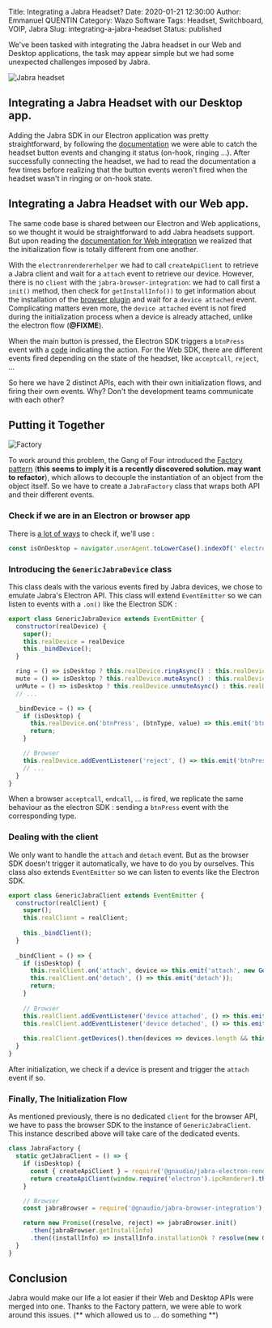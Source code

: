 Title: Integrating a Jabra Headset?
Date: 2020-01-21 12:30:00
Author: Emmanuel QUENTIN
Category: Wazo Software
Tags: Headset, Switchboard, VOIP, Jabra
Slug: integrating-a-jabra-headset
Status: published

We've been tasked with integrating the Jabra headset in our Web and Desktop applications, the task may appear simple but we had some unexpected challenges imposed by Jabra.

![Jabra headset](https://user-images.githubusercontent.com/2076632/71919321-659ba580-3152-11ea-8095-d27f22a6958b.jpg)

## Integrating a Jabra Headset with our Desktop app.

Adding the Jabra SDK in our Electron application was pretty straightforward, by following the [documentation](https://github.com/gnaudio/jabra-node-sdk/tree/master/electronrendererhelper) we were able to catch the headset button events and changing it status (on-hook, ringing ...).
After successfully connecting the headset, we had to read the documentation a few times before realizing that the button events weren't fired when the headset wasn't in ringing or on-hook state.

## Integrating a Jabra Headset with our Web app.

The same code base is shared between our Electron and Web applications, so we thought it would be straightforward to add Jabra headsets support. But upon reading the [documentation for Web integration](https://github.com/gnaudio/jabra-browser-integration) we realized that the initialization flow is totally different from one another.

With the `electronrendererhelper` we had to call `createApiClient` to retrieve a Jabra client and wait for a `attach` event to retrieve our device. However, there is no `client` with the `jabra-browser-integration`: we had to call first a `init()` method, then check for `getInstallInfo())` to get information about the installation of the [browser plugin](https://chrome.google.com/webstore/detail/jabra-browser-integration/okpeabepajdgiepelmhkfhkjlhhmofma) and wait for a `device attached` event. Complicating matters even more, the `device attached` event is not fired during the initialization process when a device is already attached, unlike the electron flow (**@FIXME**).

When the main button is pressed, the Electron SDK triggers a `btnPress` event with a [code](https://github.com/gnaudio/jabra-node-sdk/blob/6ed31e69ae2ad2358766e5a38b25afdfb79652ca/nodesdk/src/main/jabra-enums.ts#L68) indicating the action. For the Web SDK, there are different events fired depending on the state of the headset, like `acceptcall`, `reject`, ...

So here we have 2 distinct APIs, each with their own initialization flows, and firing their own events. Why? Don't the development teams communicate with each other?

## Putting it Together

![Factory](https://user-images.githubusercontent.com/2076632/71919409-9e3b7f00-3152-11ea-9153-a3af5e7beb0d.jpg)

To work around this problem, the Gang of Four introduced the [Factory pattern](https://en.wikipedia.org/wiki/Factory_method_pattern) (**this seems to imply it is a recently discovered solution. may want to refactor**), which allows to decouple the instantiation of an object from the object itself. So we have to create a `JabraFactory` class that wraps both API and their different events.

### Check if we are in an Electron or browser app

There is [a lot of ways](https://github.com/electron/electron/issues/2288) to check if, we'll use :

```js 
const isOnDesktop = navigator.userAgent.toLowerCase().indexOf(' electron/') > -1;
```

### Introducing the `GenericJabraDevice` class

This class deals with the various events fired by Jabra devices, we chose to emulate Jabra's Electron API. This class will extend `EventEmitter` so we can listen to events with a `.on()` like the Electron SDK :

```js
export class GenericJabraDevice extends EventEmitter {  
  constructor(realDevice) {    
    super();
    this.realDevice = realDevice
    this._bindDevice();
  }

  ring = () => isDesktop ? this.realDevice.ringAsync() : this.realDevice.ring();
  mute = () => isDesktop ? this.realDevice.muteAsync() : this.realDevice.mute();
  unMute = () => isDesktop ? this.realDevice.unmuteAsync() : this.realDevice.unmute();
  // ...

  _bindDevice = () => {    
    if (isDesktop) {      
      this.realDevice.on('btnPress', (btnType, value) => this.emit('btnPress', btnType, value));
      return;
    }

    // Browser    
    this.realDevice.addEventListener('reject', () => this.emit('btnPress', enumDeviceBtnType.RejectCall));
    // ...
  }
}
```

When a browser `acceptcall`, `endcall`, ... is fired, we replicate the same behaviour as the electron SDK : sending a `btnPress` event with the corresponding type.

### Dealing with the client

We only want to handle the `attach` and `detach` event. But as the browser SDK doesn't trigger it automatically, we have to do you by ourselves. This class also extends `EventEmitter` so we can listen to events like the Electron SDK.

```js
export class GenericJabraClient extends EventEmitter {  
  constructor(realClient) {    
    super();
    this.realClient = realClient;
  
    this._bindClient();
  }
    
  _bindClient = () => {    
    if (isDesktop) {      
      this.realClient.on('attach', device => this.emit('attach', new GenericJabraDevice(device)));
      this.realClient.on('detach', () => this.emit('detach'));
      return;
    }
  
    // Browser    
    this.realClient.addEventListener('device attached', () => this.emit('attach', new GenericJabraDevice(this.realClient)));
    this.realClient.addEventListener('device detached', () => this.emit('detach'));
  
    this.realClient.getDevices().then(devices => devices.length && this.emit('attach', new GenericJabraDevice(this.realClient)));
  }
}
```

After initialization, we check if a device is present and trigger the `attach` event if so.

### Finally, The Initialization Flow

As mentioned previously, there is no dedicated `client` for the browser API, we have to pass the browser SDK to the instance of `GenericJabraClient`. This instance described above will take care of the dedicated events.

```js
class JabraFactory {
  static getJabraClient = () => {
    if (isDesktop) {
      const { createApiClient } = require('@gnaudio/jabra-electron-renderer-helper');
      return createApiClient(window.require('electron').ipcRenderer).then(client => new GenericJabraClient(client));
    }

    // Browser
    const jabraBrowser = require('@gnaudio/jabra-browser-integration');

    return new Promise((resolve, reject) => jabraBrowser.init()
      .then(jabraBrowser.getInstallInfo)
      .then((installInfo) => installInfo.installationOk ? resolve(new GenericJabraClient(jabraBrowser)) : reject()));
  }
}
```

## Conclusion

Jabra would make our life a lot easier if their Web and Desktop APIs were merged into one. Thanks to the Factory pattern, we were able to work around this issues. (** which allowed us to ... do something **)

